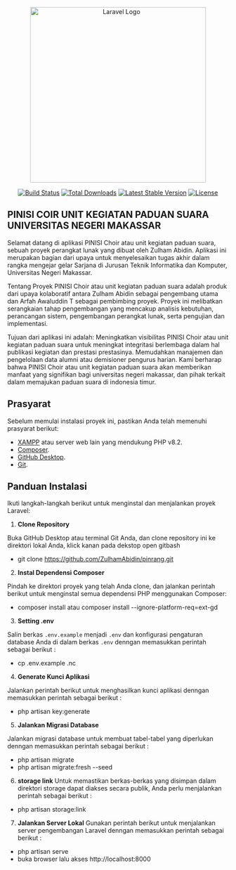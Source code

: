<p align="center"><a href="https://laravel.com" target="_blank"><img src="https://raw.githubusercontent.com/laravel/art/master/logo-lockup/5%20SVG/2%20CMYK/1%20Full%20Color/laravel-logolockup-cmyk-red.svg" width="400" alt="Laravel Logo"></a></p>

<p align="center">
<a href="https://github.com/laravel/framework/actions"><img src="https://github.com/laravel/framework/workflows/tests/badge.svg" alt="Build Status"></a>
<a href="https://packagist.org/packages/laravel/framework"><img src="https://img.shields.io/packagist/dt/laravel/framework" alt="Total Downloads"></a>
<a href="https://packagist.org/packages/laravel/framework"><img src="https://img.shields.io/packagist/v/laravel/framework" alt="Latest Stable Version"></a>
<a href="https://packagist.org/packages/laravel/framework"><img src="https://img.shields.io/packagist/l/laravel/framework" alt="License"></a>
</p>

## PINISI COIR UNIT KEGIATAN PADUAN SUARA UNIVERSITAS NEGERI MAKASSAR
Selamat datang di aplikasi PINISI Choir atau unit kegiatan paduan suara, sebuah proyek perangkat lunak yang dibuat oleh Zulham Abidin. Aplikasi ini merupakan bagian dari upaya untuk menyelesaikan tugas akhir dalam rangka mengejar gelar Sarjana di Jurusan Teknik Informatika dan Komputer, Universitas Negeri Makassar.

Tentang Proyek
PINISI Choir atau unit kegiatan paduan suara adalah produk dari upaya kolaboratif antara Zulham Abidin sebagai pengembang utama dan Arfah Awaluddin T sebagai pembimbing proyek. Proyek ini melibatkan serangkaian tahap pengembangan yang mencakup analisis kebutuhan, perancangan sistem, pengembangan perangkat lunak, serta pengujian dan implementasi.

Tujuan dari aplikasi ini adalah:
Meningkatkan visibilitas PINISI Choir atau unit kegiatan paduan suara untuk meningkat integritasi berlembaga dalam hal publikasi kegiatan dan prestasi prestasinya.
Memudahkan manajemen dan pengelolaan data alumni atau demisioner pengurus harian.
Kami berharap bahwa PINISI Choir atau unit kegiatan paduan suara akan memberikan manfaat yang signifikan bagi universitas negeri makassar, dan pihak terkait dalam memajukan paduan suara di indonesia timur.

## Prasyarat

Sebelum memulai instalasi proyek ini, pastikan Anda telah memenuhi prasyarat berikut:

- [XAMPP](https://www.apachefriends.org/index.html) atau server web lain yang mendukung PHP v8.2.
- [Composer](https://getcomposer.org/download/).
- [GitHub Desktop](https://desktop.github.com/).
- [Git](https://git-scm.com/book/en/v2/Getting-Started-Installing-Git).

## Panduan Instalasi

Ikuti langkah-langkah berikut untuk menginstal dan menjalankan proyek Laravel:

1. **Clone Repository**

Buka GitHub Desktop atau terminal Git Anda, dan clone repository ini ke direktori lokal Anda, klick kanan pada dekstop open gitbash
- git clone https://github.com/ZulhamAbidin/pinrang.git

2. **Instal Dependensi Composer**

Pindah ke direktori proyek yang telah Anda clone, dan jalankan perintah berikut untuk menginstal semua dependensi PHP menggunakan Composer:
- composer install atau composer install --ignore-platform-req=ext-gd

3. **Setting .env**

Salin berkas `.env.example` menjadi `.env` dan konfigurasi pengaturan database Anda di dalam berkas `.env` denngan memasukkan perintah sebagai berikut :
- cp .env.example .nc

4. **Generate Kunci Aplikasi**

Jalankan perintah berikut untuk menghasilkan kunci aplikasi denngan memasukkan perintah sebagai berikut :
- php artisan key:generate

5. **Jalankan Migrasi Database**

Jalankan migrasi database untuk membuat tabel-tabel yang diperlukan denngan memasukkan perintah sebagai berikut : 
- php artisan migrate
- php artisan migrate:fresh --seed

6. **storage link**
Untuk memastikan berkas-berkas yang disimpan dalam direktori storage dapat diakses secara publik, Anda perlu menjalankan perintah sebagai berikut :
- php artisan storage:link

7. **Jalankan Server Lokal**
Gunakan perintah berikut untuk menjalankan server pengembangan Laravel denngan memasukkan perintah sebagai berikut :
- php artisan serve
- buka browser lalu akses http://localhost:8000
